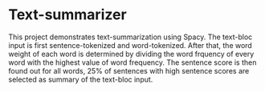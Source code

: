 # Text-summarizer
This project demonstrates text-summarization using Spacy. The text-bloc input is first sentence-tokenized and word-tokenized. After that, the word weight of each word is determined by dividing the word frquency of every word with the highest value of word frequency. The sentence score is then found out for all words, 25% of sentences with high sentence scores are selected as summary of the text-bloc input.

